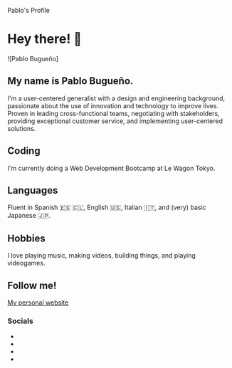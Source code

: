 Pablo's Profile

Hey there! 👋
=============

![Pablo Bugueño]

My name is Pablo Bugueño.
-------------------------

I'm a user-centered generalist with a design and engineering background, passionate about the use of innovation and technology to improve lives. Proven in leading cross-functional teams, negotiating with stakeholders, providing exceptional customer service, and implementing user-centered solutions.

Coding
------

I'm currently doing a Web Development Bootcamp at Le Wagon Tokyo.

Languages
---------

Fluent in Spanish 🇪🇸 🇨🇱, English 🇺🇸, Italian 🇮🇹, and (very) basic Japanese 🇯🇵.

Hobbies
-------

I love playing music, making videos, building things, and playing videogames.

Follow me!
----------

[My personal website](https://bugueno.co/)

### Socials

*   [](https://github.com/MiNombreEsPablo)
*   []( https://twitter.com/MiNombreEsPablo)
*   []( https://www.youtube.com/channel/UCgjoTmul0bm3FWMLywGyc_Q)
*   []( https://www.instagram.com/minombreespablo/)
